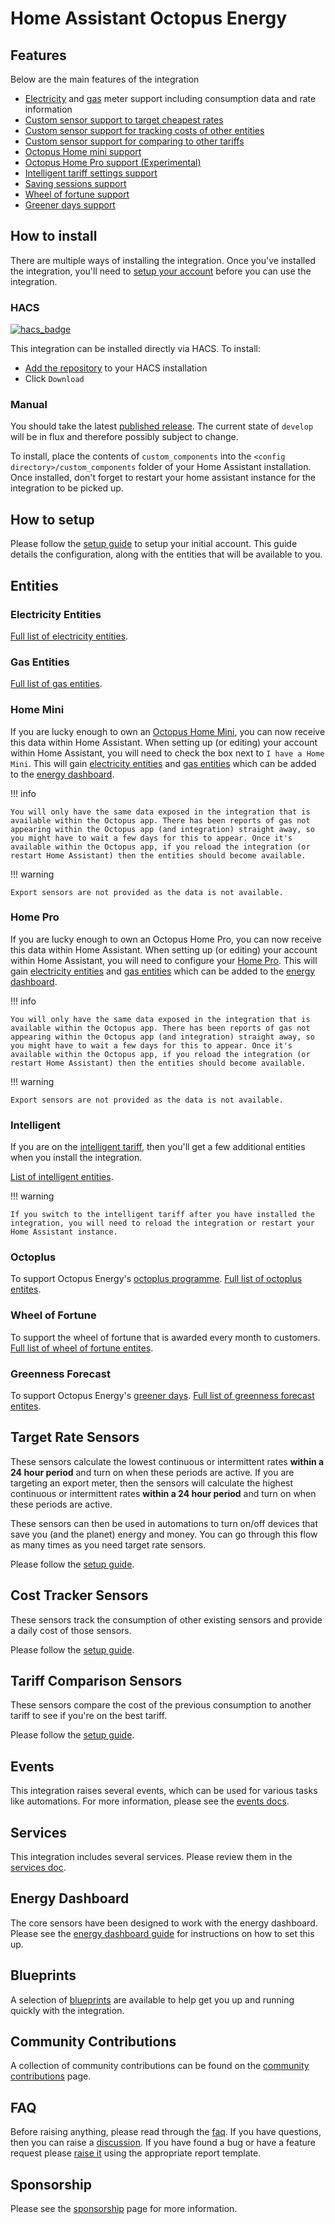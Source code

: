 # Home Assistant Octopus Energy

## Features

Below are the main features of the integration

* [Electricity](./entities/electricity.md) and [gas](./entities/gas.md) meter support including consumption data and rate information
* [Custom sensor support to target cheapest rates](#target-rate-sensors)
* [Custom sensor support for tracking costs of other entities](#cost-tracker-sensors)
* [Custom sensor support for comparing to other tariffs](#tariff-comparison-sensors)
* [Octopus Home mini support](#home-mini)
* [Octopus Home Pro support (Experimental)](#home-pro)
* [Intelligent tariff settings support](#intelligent)
* [Saving sessions support](#octoplus)
* [Wheel of fortune support](#wheel-of-fortune)
* [Greener days support](#greenness-forecast)

## How to install

There are multiple ways of installing the integration. Once you've installed the integration, you'll need to [setup your account](#how-to-setup) before you can use the integration.

### HACS

[![hacs_badge](https://img.shields.io/badge/HACS-Default-41BDF5.svg?style=for-the-badge)](https://github.com/hacs/integration)

This integration can be installed directly via HACS. To install:

* [Add the repository](https://my.home-assistant.io/redirect/hacs_repository/?owner=BottlecapDave&repository=homeassistant-octopusenergy&category=integration) to your HACS installation
* Click `Download`

### Manual

You should take the latest [published release](https://github.com/BottlecapDave/HomeAssistant-OctopusEnergy/releases). The current state of `develop` will be in flux and therefore possibly subject to change.

To install, place the contents of `custom_components` into the `<config directory>/custom_components` folder of your Home Assistant installation. Once installed, don't forget to restart your home assistant instance for the integration to be picked up.

## How to setup

Please follow the [setup guide](./setup/account.md) to setup your initial account. This guide details the configuration, along with the entities that will be available to you.

## Entities

### Electricity Entities

[Full list of electricity entities](./entities/electricity.md).

### Gas Entities

[Full list of gas entities](./entities/gas.md).

### Home Mini

If you are lucky enough to own an [Octopus Home Mini](https://octopus.energy/blog/octopus-home-mini/), you can now receive this data within Home Assistant. When setting up (or editing) your account within Home Assistant, you will need to check the box next to `I have a Home Mini`. This will gain [electricity entities](./entities/electricity.md#home-minipro-entities) and [gas entities](./entities/gas.md#home-minipro-entities) which can be added to the [energy dashboard](https://www.home-assistant.io/blog/2021/08/04/home-energy-management/).

!!! info

    You will only have the same data exposed in the integration that is available within the Octopus app. There has been reports of gas not appearing within the Octopus app (and integration) straight away, so you might have to wait a few days for this to appear. Once it's available within the Octopus app, if you reload the integration (or restart Home Assistant) then the entities should become available.

!!! warning

    Export sensors are not provided as the data is not available.

### Home Pro

If you are lucky enough to own an Octopus Home Pro, you can now receive this data within Home Assistant. When setting up (or editing) your account within Home Assistant, you will need to configure your [Home Pro](./setup/account.md#home-pro). This will gain [electricity entities](./entities/electricity.md#home-minipro-entities) and [gas entities](./entities/gas.md#home-minipro-entities) which can be added to the [energy dashboard](https://www.home-assistant.io/blog/2021/08/04/home-energy-management/).

!!! info

    You will only have the same data exposed in the integration that is available within the Octopus app. There has been reports of gas not appearing within the Octopus app (and integration) straight away, so you might have to wait a few days for this to appear. Once it's available within the Octopus app, if you reload the integration (or restart Home Assistant) then the entities should become available.

!!! warning

    Export sensors are not provided as the data is not available.

### Intelligent

If you are on the [intelligent tariff](https://octopus.energy/smart/intelligent-octopus/), then you'll get a few additional entities when you install the integration. 

[List of intelligent entities](./entities/intelligent.md).

!!! warning
    
    If you switch to the intelligent tariff after you have installed the integration, you will need to reload the integration or restart your Home Assistant instance.

### Octoplus

To support Octopus Energy's [octoplus programme](https://octopus.energy/octoplus/). [Full list of octoplus entites](./entities/octoplus.md).

### Wheel of Fortune

To support the wheel of fortune that is awarded every month to customers. [Full list of wheel of fortune entites](./entities/wheel_of_fortune.md).

### Greenness Forecast

To support Octopus Energy's [greener days](https://octopus.energy/smart/greener-days/). [Full list of greenness forecast entites](./entities/greenness_forecast.md).

## Target Rate Sensors

These sensors calculate the lowest continuous or intermittent rates **within a 24 hour period** and turn on when these periods are active. If you are targeting an export meter, then the sensors will calculate the highest continuous or intermittent rates **within a 24 hour period** and turn on when these periods are active.

These sensors can then be used in automations to turn on/off devices that save you (and the planet) energy and money. You can go through this flow as many times as you need target rate sensors.

Please follow the [setup guide](./setup/target_rate.md).

## Cost Tracker Sensors

These sensors track the consumption of other existing sensors and provide a daily cost of those sensors.

Please follow the [setup guide](./setup/cost_tracker.md).

## Tariff Comparison Sensors

These sensors compare the cost of the previous consumption to another tariff to see if you're on the best tariff.

Please follow the [setup guide](./setup/tariff_comparison.md).

## Events

This integration raises several events, which can be used for various tasks like automations. For more information, please see the [events docs](./events.md).

## Services

This integration includes several services. Please review them in the [services doc](./services.md).

## Energy Dashboard

The core sensors have been designed to work with the energy dashboard. Please see the [energy dashboard guide](./setup/energy_dashboard.md) for instructions on how to set this up.

## Blueprints

A selection of [blueprints](./blueprints.md) are available to help get you up and running quickly with the integration.

## Community Contributions

A collection of community contributions can be found on the [community contributions](./community.md) page.

## FAQ

Before raising anything, please read through the [faq](./faq.md). If you have questions, then you can raise a [discussion](https://github.com/BottlecapDave/HomeAssistant-OctopusEnergy/discussions). If you have found a bug or have a feature request please [raise it](https://github.com/BottlecapDave/HomeAssistant-OctopusEnergy/issues) using the appropriate report template.

## Sponsorship

Please see the [sponsorship](./sponsorship.md) page for more information.
